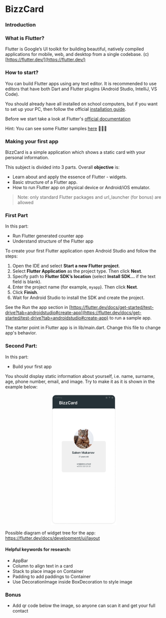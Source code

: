 # BizzCard
### Introduction

### What is Flutter?

Flutter is Google’s UI toolkit for building beautiful, natively compiled applications for mobile, web, and desktop from a single codebase. (c) [https://flutter.dev/](https://flutter.dev/)

### How to start?

You can build Flutter apps using any text editor. It is recommended to use editors that have both Dart and Flutter plugins (Android Studio, IntelliJ, VS Code).

You should already have all installed on school computers, but if you want to set up your PC, then follow the official [installation guide](https://flutter.dev/docs/get-started/install).

Before we start take a look at Flutter's [official documentation](https://flutter.dev/docs)

Hint: You can see some Flutter samples [here](https://flutter.github.io/samples/#?type=cookbook) 👩🏽‍🍳

### Making your first app

BizzCard is a simple application which shows a static card with your personal information.

This subject is divided into 3 parts. Overall **objective** is:

- Learn about and apply the essence of Flutter - widgets.
- Basic structure of a Flutter app.
- How to run Flutter app on physical device or Android/iOS emulator.

> Note: only standard Flutter packages and url_launcher (for bonus) are allowed

### First Part

In this part:

- Run Flutter generated counter app
- Understand structure of the Flutter app

To create your first Flutter application open Android Studio and follow the steps:

1. Open the IDE and select **Start a new Flutter project**.
2. Select **Flutter Application** as the project type. Then click **Next**.
3. Specify path to **Flutter SDK’s location**
   (select **Install SDK…** if the text field is blank).
4. Enter the project name (for example, `myapp`). Then click **Next**.
5. Click **Finish**.
6. Wait for Android Studio to install the SDK and create the project.

See the Run the app section in [https://flutter.dev/docs/get-started/test-drive?tab=androidstudio#create-app](https://flutter.dev/docs/get-started/test-drive?tab=androidstudio#create-app) to run a sample app.

The starter point in Flutter app is in lib/main.dart. Change this file to change app's behavior.

### Second Part:

In this part:

- Build your first app

You should display static information about yourself, i.e. name, surname, age, phone number, email, and image.
Try to make it as it is shown in the example below:

<!-- <center> -->
<center>
<img src="https://github.com/alem-01/alem_public/blob/master/resources/bizzCard.01.png?raw=true" style = "width: 210px !important; height: 420px !important;"/>
<!-- </center> -->
</center>

Possible diagram of widget tree for the app: https://flutter.dev/docs/development/ui/layout


#### Helpful keywords for research:
- AppBar
- Column to align text in a card
- Stack to place image on Container
- Padding to add paddings to Container
- Use DecorationImage inside BoxDecoration to style image


### **Bonus**
- Add qr code below the image, so anyone can scan it and get your full contact

